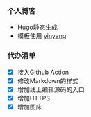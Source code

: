 ### 个人博客
* Hugo静态生成
* 模板使用 [yinyang](https://github.com/joway/hugo-theme-yinyang)

### 代办清单
- [x] 接入Github Action
- [x] 修改Markdown的样式
- [x] 增加线上编辑源码的入口
- [x] 增加HTTPS
- [x] 增加图床